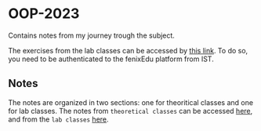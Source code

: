 # OOP-2023

Contains notes from my journey trough the subject.

The exercises from the lab classes can be accessed by [this link](https://fenix.tecnico.ulisboa.pt/disciplinas/PO2/2023-2024/1-semestre/aulas-praticas). To do so, you need to be authenticated to the fenixEdu platform from IST.

## Notes

  The notes are organized in two sections: one for theoritical classes and one for lab classes. The notes from `theoretical classes` can be accessed [here](https://github.com/josedsilva20/Object-oriented-Programming-PO-pt-/tree/main/te%C3%B3ricas), and from the `lab classes` [here](https://github.com/josedsilva20/Object-oriented-Programming-PO-pt-/tree/main/lab).
